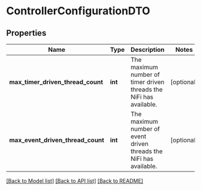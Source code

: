 # ControllerConfigurationDTO

## Properties
Name | Type | Description | Notes
------------ | ------------- | ------------- | -------------
**max_timer_driven_thread_count** | **int** | The maximum number of timer driven threads the NiFi has available. | [optional] 
**max_event_driven_thread_count** | **int** | The maximum number of event driven threads the NiFi has available. | [optional] 

[[Back to Model list]](../nifiDocs.md#documentation-for-models) [[Back to API list]](../nifiDocs.md#documentation-for-api-endpoints) [[Back to README]](../nifiDocs.md)


